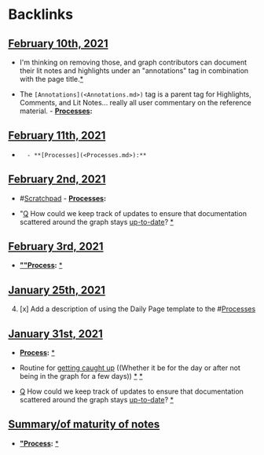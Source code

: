 
# Backlinks
## [February 10th, 2021](<February 10th, 2021.md>)
- I'm thinking on removing those, and graph contributors can document their lit notes and highlights under an "annotations" tag in combination with the page title.[*]([Processes](<Processes.md>))

- The `[Annotations](<Annotations.md>)` tag is a parent tag for Highlights, Comments, and Lit Notes... really all user commentary on the reference material.
        - **[Processes](<Processes.md>):**

## [February 11th, 2021](<February 11th, 2021.md>)
- 
        - **[Processes](<Processes.md>):**

## [February 2nd, 2021](<February 2nd, 2021.md>)
- #[Scratchpad](<Scratchpad.md>) 
        - **[Processes](<Processes.md>):**

- "[Q](<Q.md>) How could we keep track of updates to ensure that documentation scattered around the graph stays [up-to-date](<up-to-date.md>)? [*]([Processes](<Processes.md>))

## [February 3rd, 2021](<February 3rd, 2021.md>)
- **[""Process](<""Process.md>):** [*]([Processes](<Processes.md>))

## [January 25th, 2021](<January 25th, 2021.md>)
4. [x] Add a description of using the Daily Page template to the #[Processes](<Processes.md>)

## [January 31st, 2021](<January 31st, 2021.md>)
- **[Process](<Process.md>):** [*]([Processes](<Processes.md>))

- Routine for [getting caught up](<getting caught up.md>) ((Whether it be for the day or after not being in the graph for a few days)) [*]([Routines](<Routines.md>)) [*]([Processes](<Processes.md>))

- [Q](<Q.md>) How could we keep track of updates to ensure that documentation scattered around the graph stays [up-to-date](<up-to-date.md>)? [*]([Processes](<Processes.md>))

## [Summary/of maturity of notes](<Summary/of maturity of notes.md>)
- **["Process](<"Process.md>):** [*]([Processes](<Processes.md>))

